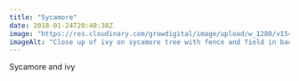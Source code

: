 ```yaml
---
title: "Sycamore"
date: 2018-01-24T20:40:38Z
image: "https://res.cloudinary.com/growdigital/image/upload/w_1280/v1544048964/sycamore-ivy-39167665594.jpg"
imageAlt: "Close up of ivy on sycamore tree with fence and field in background"
---
```


Sycamore and ivy
